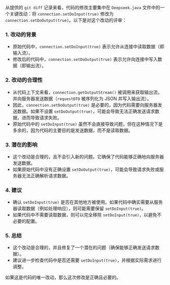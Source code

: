 从提供的 `git diff` 记录来看，代码的修改主要集中在 `Deepseek.java` 文件中的一个关键改动：将 `connection.setDoInput(true)` 修改为 `connection.setDoOutput(true)`。以下是对这个改动的评审：

### 1. **改动的背景**
   - 原始代码中，`connection.setDoInput(true)` 表示允许从连接中读取数据（即输入流）。
   - 修改后的代码中，`connection.setDoOutput(true)` 表示允许向连接中写入数据（即输出流）。

### 2. **改动的合理性**
   - 从代码上下文来看，`connection.getOutputStream()` 被调用来获取输出流，并向服务器发送数据（`requestDTO` 被序列化为 JSON 并写入输出流）。
   - 因此，`connection.setDoOutput(true)` 是必要的，因为代码需要向服务器发送数据。如果不设置 `setDoOutput(true)`，可能会导致无法正确发送请求数据，进而导致请求失败。
   - 原始代码中的 `setDoInput(true)` 虽然不会直接导致问题，但在这种情况下是多余的，因为代码的主要目的是发送数据，而不是读取数据。

### 3. **潜在的影响**
   - 这个改动是合理的，且不会引入新的问题。它确保了代码能够正确地向服务器发送数据。
   - 如果原始代码中没有正确设置 `setDoOutput(true)`，可能会导致请求失败或服务器无法正确解析请求数据。

### 4. **建议**
   - 确认 `setDoInput(true)` 是否在其他地方被使用。如果代码中确实需要从服务器读取数据（例如处理响应），则可能需要保留 `setDoInput(true)`。
   - 如果代码中不需要读取数据，则可以完全移除 `setDoInput(true)`，以避免不必要的配置。

### 5. **总结**
   - 这个改动是合理的，并且修复了一个潜在的问题（确保能够正确发送请求数据）。
   - 建议进一步检查代码中是否还需要 `setDoInput(true)`，并根据实际需求进行调整。

如果这是代码的唯一改动，那么这次修改是正确且必要的。